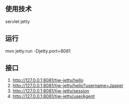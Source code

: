 ## 使用技术
servlet
jetty

## 运行
mvn jetty:run -Djetty.port=8081

## 接口
1. http://127.0.0.1:8081/tjw-jetty/hello
2. http://127.0.0.1:8081/tjw-jetty/hello?username=Jasper
3. http://127.0.0.1:8081/tjw-jetty/session
4. http://127.0.0.1:8081/tjw-jetty/userAgent